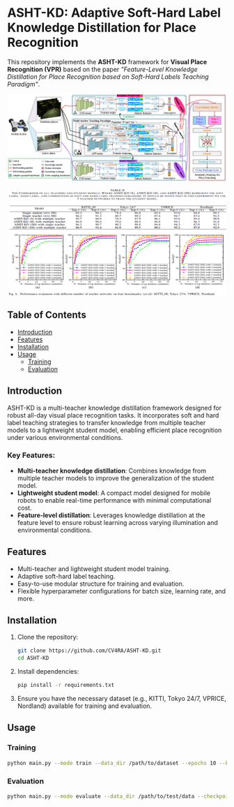# ASHT-KD: Adaptive Soft-Hard Label Knowledge Distillation for Place Recognition

This repository implements the **ASHT-KD** framework for **Visual Place Recognition (VPR)** based on the paper *"Feature-Level Knowledge Distillation for Place Recognition based on Soft-Hard Labels Teaching Paradigm"*.

![alt text](framework.png)

![alt text](results.jpg)
## Table of Contents
- [Introduction](#introduction)
- [Features](#features)
- [Installation](#installation)
- [Usage](#usage)
  - [Training](#training)
  - [Evaluation](#evaluation)

## Introduction
ASHT-KD is a multi-teacher knowledge distillation framework designed for robust all-day visual place recognition tasks. It incorporates soft and hard label teaching strategies to transfer knowledge from multiple teacher models to a lightweight student model, enabling efficient place recognition under various environmental conditions.
     
### Key Features:
- **Multi-teacher knowledge distillation**: Combines knowledge from multiple teacher models to improve the generalization of the student model.
- **Lightweight student model**: A compact model designed for mobile robots to enable real-time performance with minimal computational cost.
- **Feature-level distillation**: Leverages knowledge distillation at the feature level to ensure robust learning across varying illumination and environmental conditions.

## Features
- Multi-teacher and lightweight student model training.
- Adaptive soft-hard label teaching.
- Easy-to-use modular structure for training and evaluation.
- Flexible hyperparameter configurations for batch size, learning rate, and more.

## Installation
1. Clone the repository:
    ```bash
    git clone https://github.com/CV4RA/ASHT-KD.git
    cd ASHT-KD
    ```

2. Install dependencies:
    ```bash
    pip install -r requirements.txt
    ```

3. Ensure you have the necessary dataset (e.g., KITTI, Tokyo 24/7, VPRICE, Nordland) available for training and evaluation.

## Usage

### Training

```bash
python main.py --mode train --data_dir /path/to/dataset --epochs 10 --batch_size 16
```
### Evaluation
```bash
python main.py --mode evaluate --data_dir /path/to/test/data --checkpoint /path/to/model/checkpoint
```
